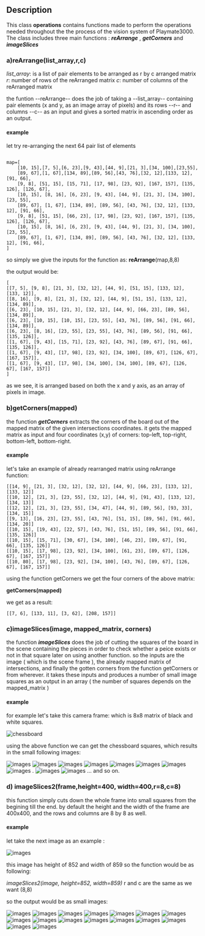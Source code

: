 ## Description
This class **operations** contains functions made to perform the operations needed throughout 
the the process of the vision system of Playmate3000.
The class includes three main functions : ***reArrange*** , ***getCorners*** and ***imageSlices***

### a)reArrange(list_array,r,c)
*list_array*: is a list of pair elements to be arranged as r by c arranged matrix
*r*: number of rows of the reArranged matrix 
*c*: number of columns of the reArranged matrix

the funtion --reArrange-- does the job of taking a --list_array-- containing pair elements (x and y, as an image array of pixels)
and its rows --r-- and columns --c-- as an input and gives a sorted matrix in ascending order as an output.

#### example
let try re-arranging the next 64 pair list of elements
```

map=[
    [10, 15],[7, 5],[6, 23],[9, 43],[44, 9],[21, 3],[34, 100],[23,55],
    [89, 67],[1, 67],[134, 89],[89, 56],[43, 76],[32, 12],[133, 12],[91, 66],
    [9, 8], [51, 15], [15, 71], [17, 98], [23, 92], [167, 157], [135, 126], [126, 67],
    [10, 15], [8, 16], [6, 23], [9, 43], [44, 9], [21, 3], [34, 100], [23, 55],
    [89, 67], [1, 67], [134, 89], [89, 56], [43, 76], [32, 12], [133, 12], [91, 66],
    [9, 8], [51, 15], [66, 23], [17, 98], [23, 92], [167, 157], [135, 126], [126, 67],
    [10, 15], [8, 16], [6, 23], [9, 43], [44, 9], [21, 3], [34, 100], [23, 55],
    [89, 67], [1, 67], [134, 89], [89, 56], [43, 76], [32, 12], [133, 12], [91, 66],
]
```

so simply we give the inputs for the function as: **reArrange**(map,8,8)

the output would be:
```
[
[[7, 5], [9, 8], [21, 3], [32, 12], [44, 9], [51, 15], [133, 12], [133, 12]],
[[8, 16], [9, 8], [21, 3], [32, 12], [44, 9], [51, 15], [133, 12], [134, 89]],
[[6, 23], [10, 15], [21, 3], [32, 12], [44, 9], [66, 23], [89, 56], [134, 89]],
[[6, 23], [10, 15], [10, 15], [23, 55], [43, 76], [89, 56], [91, 66], [134, 89]],
[[6, 23], [8, 16], [23, 55], [23, 55], [43, 76], [89, 56], [91, 66], [135, 126]],
[[1, 67], [9, 43], [15, 71], [23, 92], [43, 76], [89, 67], [91, 66], [135, 126]], 
[[1, 67], [9, 43], [17, 98], [23, 92], [34, 100], [89, 67], [126, 67], [167, 157]],
[[1, 67], [9, 43], [17, 98], [34, 100], [34, 100], [89, 67], [126, 67], [167, 157]]
]
```


as we see, it is arranged based on both the x and y axis, as an array of pixels in image.



### b)getCorners(mapped)
the function ***getCorners*** extracts the corners of the board out of the mapped matrix of the given intersections coordinates.
it gets the mapped matrix as input and four coordinates (x,y) of corners: top-left, top-right, bottom-left, bottom-right.

#### example

let's take an example of already rearranged matrix using reArrange function: 
```
[[14, 9], [21, 3], [32, 12], [32, 12], [44, 9], [66, 23], [133, 12], [133, 12]]
[[10, 12], [21, 3], [23, 55], [32, 12], [44, 9], [91, 43], [133, 12], [134, 13]]
[[12, 12], [21, 3], [23, 55], [34, 47], [44, 9], [89, 56], [93, 33], [134, 15]]
[[9, 13], [16, 23], [23, 55], [43, 76], [51, 15], [89, 56], [91, 66], [134, 20]]
[[10, 15], [19, 43], [22, 57], [43, 76], [51, 15], [89, 56], [91, 66], [135, 126]]
[[10, 15], [15, 71], [30, 67], [34, 100], [46, 23], [89, 67], [91, 66], [135, 126]]
[[10, 15], [17, 98], [23, 92], [34, 100], [61, 23], [89, 67], [126, 67], [167, 157]]
[[10, 80], [17, 98], [23, 92], [34, 100], [43, 76], [89, 67], [126, 67], [167, 157]]
```

using the function getCorners we get the four corners of the above matrix:

**getCorners(mapped)**

we get as a result:
```
[[7, 6], [133, 11], [3, 62], [208, 157]]
```

### c)imageSlices(image, mapped_matrix, corners)

the function ***imageSlices*** does the job of cutting the squares of the board in the scene containing the pieces in order to check 
whether a peice exists or not in that square later on using another function. 
so the inputs are the image ( which is the scene frame ), the already mapped matrix of intersections, and finally the gotten corners from the function getCorners or from wherever.
it takes these inputs and produces a number of small image squares as an output in an array ( the number of squares depends on the mapped_matrix ) 

#### example
for example let's take this camera frame:
which is 8x8 matrix of black and white squares.

![chessboard](images/frame.png)

using the above function we can get the chessboard squares, which results in the small following images:

![images](images/small_imgs/333400.png)     ![images](images/small_imgs/333401.png)  ![images](images/small_imgs/333402.png) ![images](images/small_imgs/333403.png)  ![images](images/small_imgs/333404.png) ![images](images/small_imgs/333405.png) ![images](images/small_imgs/333406.png) ![images](images/small_imgs/333407.png)
.
![images](images/small_imgs/333410.png)  ![images](images/small_imgs/333411.png)
... and so on.

### d) imageSlices2(frame,height=400, width=400,r=8,c=8)

this function simply cuts down the whole frame into small squares from the begining till the end.
by default the height and the width of the frame are 400x400, and the rows and columns are 8 by 8 as well.

#### example

let take the next image as an example :

![images](images/2NN.png)

this image has height of 852 and width of 859
so the function would be as following:

*imageSlices2(image, height=852, width=859)* 
r and c are the same as we want (8,8)

so the output would be as small images:

![images](images/small_imgs/00.png)     ![images](images/small_imgs/01.png)  ![images](images/small_imgs/02.png) ![images](images/small_imgs/03.png)  ![images](images/small_imgs/04.png) ![images](images/small_imgs/05.png) ![images](images/small_imgs/06.png) ![images](images/small_imgs/07.png) ![images](images/small_imgs/10.png)     ![images](images/small_imgs/11.png)  ![images](images/small_imgs/12.png) ![images](images/small_imgs/13.png)  ![images](images/small_imgs/14.png) ![images](images/small_imgs/15.png) ![images](images/small_imgs/16.png) ![images](images/small_imgs/17.png)










